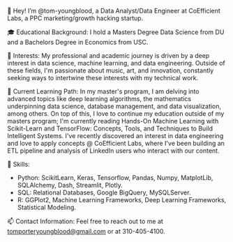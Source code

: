 👋 Hey! I’m @tom-youngblood, a Data Analyst/Data Engineer at CoEfficient Labs, a PPC marketing/growth hacking startup.

🎓 Educational Background: I hold a Masters Degree Data Science from DU and a Bachelors Degree in Economics from USC.

👀 Interests: My professional and academic journey is driven by a deep interest in data science, machine learning, and data engineering. Outside of these fields, I'm passionate about music, art, and innovation, constantly seeking ways to intertwine these interests with my technical work.

🌱 Current Learning Path: In my master's program, I am delving into advanced topics like deep learning algorithms, the mathematics underpinning data science, database management, and data visualization, among others. On top of this, I love to continue my education outside of my masters program; I'm currently reading Hands-On Machine Learning with Scikit-Learn and TensorFlow: Concepts, Tools, and Techniques to Build Intelligent Systems. I've recently discovered an interest in data engineering and love to apply concepts @ CoEfficient Labs, where I've been building an ETL pipeline and analysis of LinkedIn users who interact with our content.

🔨 Skills:
- Python: ScikitLearn, Keras, Tensorflow, Pandas, Numpy, MatplotLib, SQLAlchemy, Dash, Streamlit, Plotly.
- SQL: Relational Databases, Google BigQuery, MySQLServer.
- R: GGPlot2, Machine Learning Frameworks, Deep Learning Frameworks, Statistical Modeling.

📫 Contact Information: Feel free to reach out to me at tomporteryoungblood@gmail.com or at 310-405-4100.

<!---
tom-youngblood/tom-youngblood is a ✨ special ✨ repository because its `README.md` (this file) appears on your GitHub profile.
You can click the Preview link to take a look at your changes.
--->
